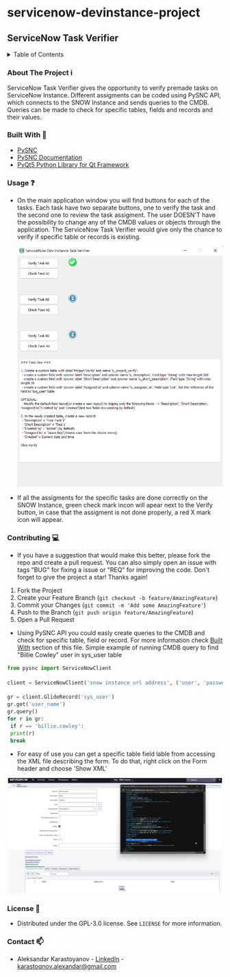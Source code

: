 # servicenow-devinstance-project
## ServiceNow Task Verifier

<details>
  <summary>Table of Contents</summary>
  <ol>
	<li><a href="#about-the-project">About The Project</a></li>
    <li><a href="#built-with">Built With</a></li>
    <li><a href="#usage">Usage</a></li>
    <li><a href="#contributing">Contributing</a></li>
    <li><a href="#license">License</a></li>
    <li><a href="#contact">Contact</a></li>
  </ol>
</details>

### About The Project :information_source:
ServiceNow Task Verifier gives the opportunity to verify premade tasks on ServiceNow Instance. Different assigments can be coded using PySNC API, which connects to the SNOW Instance and sends queries to the CMDB. Queries can be made to check for specific tables, fields and records and their values. 

### Built With :hammer:
* [PySNC](https://github.com/ServiceNow/PySNC)
* [PySNC Documentation](https://servicenow.github.io/PySNC/)
* [PyQt5 Python Library for Qt Framework](https://doc.qt.io/qtforpython/)

### Usage :question:
* On the main application window you will find buttons for each of the tasks. Each task have two separate buttons, one to verify the task and the second one to review the task assigment. The user DOESN'T have the possibility to change any of the CMDB values or objects through the application. The ServiceNow Task Verifier would give only the chance to verify if specific table or records is existing.

  <p align="center">
  <img src="https://github.com/karastoyanov/servicenow-devinstance-project/blob/main/images/ServiceNow%20Instance/ServiceNow%20Task%20Verifier.png" width="500" title="ServiceNow Task Verifier Main Page">
  </p>

* If all the assigments for the specific tasks are done correctly on the SNOW Instance, green check mark incon will apear next to the Verify button, in case that the assigment is not done properly, a red X mark icon will appear.

 ### Contributing :computer:
 
 * If you have a suggestion that would make this better, please fork the repo and create a pull request. You can also simply open an issue with tags "BUG" for fixing a issue or "REQ" for improving the code. Don't forget to give the project a star! Thanks again!

1. Fork the Project
2. Create your Feature Branch (`git checkout -b feature/AmazingFeature`)
3. Commit your Changes (`git commit -m 'Add some AmazingFeature'`)
4. Push to the Branch (`git push origin feature/AmazingFeature`)
5. Open a Pull Request
 
 * Using PySNC API you could easly create queries to the CMDB and check for specific table, field or record. For more information check <a href="#built-with">Built With</a> section of this file. Simple example of running CMDB query to find "Billie Cowley" user in sys_user table
```python
from pysnc import ServiceNowClient

client = ServiceNowClient('snow instance url address', ('user', 'password'))

gr = client.GlideRecord('sys_user')
gr.get('user_name')
gr.query()
for r in gr:
 if r == 'billie.cowley':
 print(r)
 break
  ```
  
  * For easy of use you can get a specific table field lable from accessing the XML file describing the form. To do that, right click on the Form header and choose 'Show XML'
<p align="center">
  <img src="https://github.com/karastoyanov/servicenow-devinstance-project/blob/main/images/ServiceNow%20Instance/user_name_SNOW_XML.png" width="500" title="XML from sys_user table record">
</p>


 ### License :scroll:
  * Distributed under the GPL-3.0 license. See `LICENSE` for more information.
  
 ### Contact :mailbox:
  * Aleksandar Karastoyanov - [LinkedIn](https://www.linkedin.com/in/aleksandar-karastoyanov/) - karastoqnov.alexandar@gmail.com
